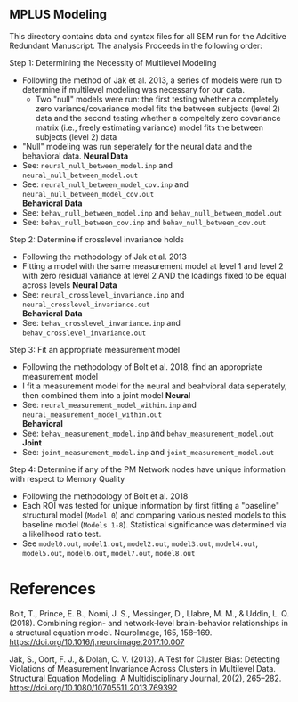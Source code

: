 ## MPLUS Modeling

This directory contains data and syntax files for all SEM run for the Additive Redundant Manuscript. The analysis Proceeds in the following order:

Step 1: Determining the Necessity of Multilevel Modeling
- Following the method of Jak et al. 2013, a series of models were run to determine if multilevel modeling was necessary for our data.
  -  Two "null" models were run: the first testing whether a completely zero variance/covariance model fits the between subjects (level 2) data and the second testing whether a compeltely zero covariance matrix (i.e., freely estimating variance) model fits the between subjects (level 2) data
- "Null" modeling was run seperately for the neural data and the behavioral data.
**Neural Data**  
- See: `neural_null_between_model.inp` and `neural_null_between_model.out`  
- See: `neural_null_between_model_cov.inp` and `neural_null_between_model_cov.out`  
**Behavioral Data**  
- See: `behav_null_between_model.inp` and `behav_null_between_model.out`  
- See: `behav_null_between_cov.inp` and `behav_null_between_cov.out`  

Step 2: Determine if crosslevel invariance holds
- Following the methodology of Jak et al. 2013
- Fitting a model with the same measurement model at level 1 and level 2 with zero residual variance at level 2 AND the loadings fixed to be equal across levels
**Neural Data**  
- See: `neural_crosslevel_invariance.inp` and `neural_crosslevel_invariance.out`  
**Behavioral Data**  
- See: `behav_crosslevel_invariance.inp` and `behav_crosslevel_invariance.out`  

Step 3: Fit an appropriate measurement model
- Following the methodology of Bolt et al. 2018, find an appropriate measurement model
- I fit a measurement model for the neural and beahvioral data seperately, then combined them into a joint model
**Neural**
- See: `neural_measurement_model_within.inp` and `neural_measurement_model_within.out`  
**Behavioral**
- See: `behav_measurement_model.inp` and `behav_measurement_model.out`  
**Joint**
- See: `joint_measurement_model.inp` and `joint_measurement_model.out`  

Step 4: Determine if any of the PM Network nodes have unique information with respect to Memory Quality
- Following the methodology of Bolt et al. 2018  
- Each ROI was tested for unique information by first fitting a "baseline" structural model (`Model 0`) and comparing various nested models to this baseline model (`Models 1-8`). Statistical significance was determined via a likelihood ratio test.  
- See `model0.out`, `model1.out`, `model2.out`, `model3.out`, `model4.out`, `model5.out`, `model6.out`, `model7.out`, `model8.out`  

# References

Bolt, T., Prince, E. B., Nomi, J. S., Messinger, D., Llabre, M. M., & Uddin, L. Q. (2018). Combining region- and network-level brain-behavior relationships in a structural equation model. NeuroImage, 165, 158–169. https://doi.org/10.1016/j.neuroimage.2017.10.007  

Jak, S., Oort, F. J., & Dolan, C. V. (2013). A Test for Cluster Bias: Detecting Violations of Measurement Invariance Across Clusters in Multilevel Data. Structural Equation Modeling: A Multidisciplinary Journal, 20(2), 265–282. https://doi.org/10.1080/10705511.2013.769392  
